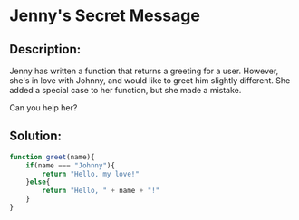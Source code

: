 # Jenny's Secret Message

## Description:

Jenny has written a function that returns a greeting for a user. However, she's in love with Johnny, and would like to greet him slightly different. She added a special case to her function, but she made a mistake.

Can you help her?

## Solution:

```javascript
function greet(name){
    if(name === "Johnny"){
        return "Hello, my love!"
    }else{
        return "Hello, " + name + "!"
    }
}
```
